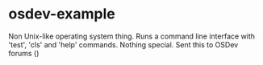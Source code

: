 # osdev-example
Non Unix-like operating system thing. Runs a command line interface with 'test', 'cls' and 'help' commands. Nothing special. Sent this to OSDev forums ()
